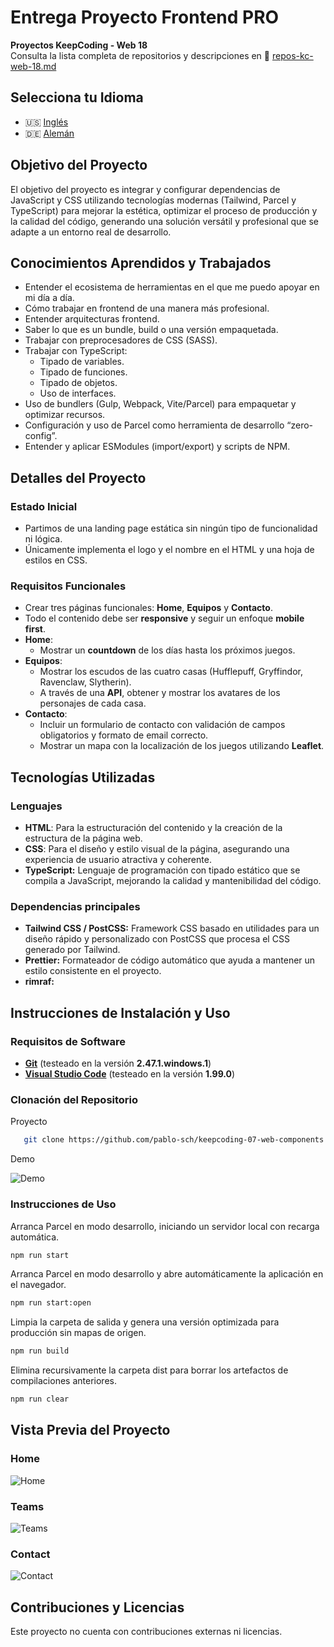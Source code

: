 # Entrega Proyecto Frontend PRO

**Proyectos KeepCoding - Web 18**  
Consulta la lista completa de repositorios y descripciones en 📁 [repos-kc-web-18.md](https://github.com/pablo-sch/pablo-sch/blob/main/docs/repos-kc-web-18.md)

## Selecciona tu Idioma

- 🇺🇸 [Inglés](README.md)
- 🇩🇪 [Alemán](README.de.md)

<!-- ------------------------------------------------------------------------------------------- -->

## Objetivo del Proyecto

El objetivo del proyecto es integrar y configurar dependencias de JavaScript y CSS utilizando tecnologías modernas (Tailwind, Parcel y TypeScript) para mejorar la estética, optimizar el proceso de producción y la calidad del código, generando una solución versátil y profesional que se adapte a un entorno real de desarrollo.

<!-- ------------------------------------------------------------------------------------------- -->

## Conocimientos Aprendidos y Trabajados

- Entender el ecosistema de herramientas en el que me puedo apoyar en mi día a día.
- Cómo trabajar en frontend de una manera más profesional.
- Entender arquitecturas frontend.
- Saber lo que es un bundle, build o una versión empaquetada.
- Trabajar con preprocesadores de CSS (SASS).
- Trabajar con TypeScript:
  - Tipado de variables.
  - Tipado de funciones.
  - Tipado de objetos.
  - Uso de interfaces.
- Uso de bundlers (Gulp, Webpack, Vite/Parcel) para empaquetar y optimizar recursos.
- Configuración y uso de Parcel como herramienta de desarrollo “zero-config”.
- Entender y aplicar ESModules (import/export) y scripts de NPM.

<!-- ------------------------------------------------------------------------------------------- -->

## Detalles del Proyecto

### Estado Inicial

- Partimos de una landing page estática sin ningún tipo de funcionalidad ni lógica.
- Únicamente implementa el logo y el nombre en el HTML y una hoja de estilos en CSS.

### Requisitos Funcionales

- Crear tres páginas funcionales: **Home**, **Equipos** y **Contacto**.
- Todo el contenido debe ser **responsive** y seguir un enfoque **mobile first**.
- **Home**:
  - Mostrar un **countdown** de los días hasta los próximos juegos.
- **Equipos**:
  - Mostrar los escudos de las cuatro casas (Hufflepuff, Gryffindor, Ravenclaw, Slytherin).
  - A través de una **API**, obtener y mostrar los avatares de los personajes de cada casa.
- **Contacto**:
  - Incluir un formulario de contacto con validación de campos obligatorios y formato de email correcto.
  - Mostrar un mapa con la localización de los juegos utilizando **Leaflet**.

<!-- ------------------------------------------------------------------------------------------- -->

## Tecnologías Utilizadas

### Lenguajes

- **HTML**: Para la estructuración del contenido y la creación de la estructura de la página web.
- **CSS**: Para el diseño y estilo visual de la página, asegurando una experiencia de usuario atractiva y coherente.
- **TypeScript:** Lenguaje de programación con tipado estático que se compila a JavaScript, mejorando la calidad y mantenibilidad del código.

### Dependencias principales

- **Tailwind CSS / PostCSS:** Framework CSS basado en utilidades para un diseño rápido y personalizado con PostCSS que procesa el CSS generado por Tailwind.
- **Prettier:** Formateador de código automático que ayuda a mantener un estilo consistente en el proyecto.
- **rimraf:**

<!-- ------------------------------------------------------------------------------------------- -->

## Instrucciones de Instalación y Uso

### Requisitos de Software

- **[Git](https://git-scm.com/downloads)** (testeado en la versión **2.47.1.windows.1**)
- **[Visual Studio Code](https://code.visualstudio.com/)** (testeado en la versión **1.99.0**)

### Clonación del Repositorio

Proyecto

```bash
   git clone https://github.com/pablo-sch/keepcoding-07-web-components.git
```

Demo

![Demo](https://github.com/pablo-sch/pablo-sch/blob/main/etc/clone-tutorial.gif)

### Instrucciones de Uso

Arranca Parcel en modo desarrollo, iniciando un servidor local con recarga automática.

```sh
npm run start
```

Arranca Parcel en modo desarrollo y abre automáticamente la aplicación en el navegador.

```sh
npm run start:open
```

Limpia la carpeta de salida y genera una versión optimizada para producción sin mapas de origen.

```sh
npm run build
```

Elimina recursivamente la carpeta dist para borrar los artefactos de compilaciones anteriores.

```sh
npm run clear
```

<!-- ------------------------------------------------------------------------------------------- -->

## Vista Previa del Proyecto

### Home

![Home](../etc/preview_images/main_page.png)

### Teams

![Teams](../etc/preview_images/teams_page.png)

### Contact

![Contact](../etc/preview_images/contact_page.png)

<!-- ------------------------------------------------------------------------------------------- -->

## Contribuciones y Licencias

Este proyecto no cuenta con contribuciones externas ni licencias.
